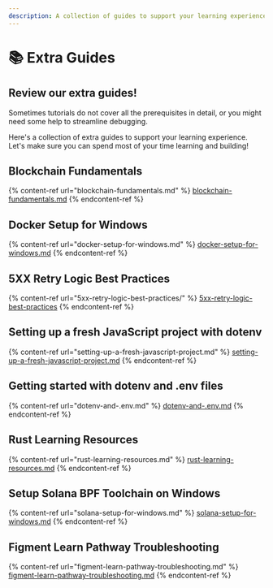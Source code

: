 ```yaml
---
description: A collection of guides to support your learning experience
---
```


# 📚 Extra Guides

## Review our extra guides!

Sometimes tutorials do not cover all the prerequisites in detail, or you might need some help to streamline debugging.

Here's a collection of extra guides to support your learning experience. Let's make sure you can spend most of your time learning and building!

## Blockchain Fundamentals

{% content-ref url="blockchain-fundamentals.md" %}
[blockchain-fundamentals.md](blockchain-fundamentals.md)
{% endcontent-ref %}

## Docker Setup for Windows

{% content-ref url="docker-setup-for-windows.md" %}
[docker-setup-for-windows.md](docker-setup-for-windows.md)
{% endcontent-ref %}

## **5XX Retry Logic Best Practices**

{% content-ref url="5xx-retry-logic-best-practices/" %}
[5xx-retry-logic-best-practices](5xx-retry-logic-best-practices/)
{% endcontent-ref %}

## **Setting up a fresh JavaScript project with dotenv**

{% content-ref url="setting-up-a-fresh-javascript-project.md" %}
[setting-up-a-fresh-javascript-project.md](setting-up-a-fresh-javascript-project.md)
{% endcontent-ref %}

## **Getting started with dotenv and .env files**

{% content-ref url="dotenv-and-.env.md" %}
[dotenv-and-.env.md](dotenv-and-.env.md)
{% endcontent-ref %}

## **Rust Learning Resources**

{% content-ref url="rust-learning-resources.md" %}
[rust-learning-resources.md](rust-learning-resources.md)
{% endcontent-ref %}

## **Setup Solana BPF Toolchain on Windows**

{% content-ref url="solana-setup-for-windows.md" %}
[solana-setup-for-windows.md](solana-setup-for-windows.md)
{% endcontent-ref %}

## **Figment Learn Pathway Troubleshooting**

{% content-ref url="figment-learn-pathway-troubleshooting.md" %}
[figment-learn-pathway-troubleshooting.md](figment-learn-pathway-troubleshooting.md)
{% endcontent-ref %}
